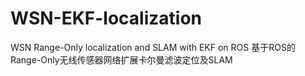 # WSN-EKF-localization
WSN Range-Only localization and SLAM with EKF on ROS 基于ROS的Range-Only无线传感器网络扩展卡尔曼滤波定位及SLAM
